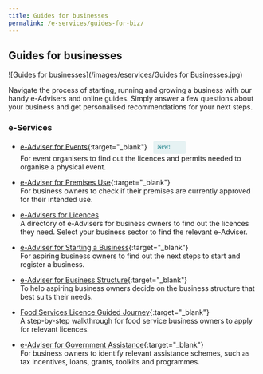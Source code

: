 ```yaml
---
title: Guides for businesses
permalink: /e-services/guides-for-biz/
---
```


## Guides for businesses

![Guides for businesses](/images/eservices/Guides for Businesses.jpg)

Navigate the process of starting, running and growing a business with our handy e-Advisers and online guides. Simply answer a few questions about your business and get personalised recommendations for your next steps.

### e-Services
- [e-Adviser for Events](https://eadviser.g2b.sg/events){:target="_blank"} <span style="background: #E6F2F3;
      border-radius: 3px;
      width: 49px;
      height: 22px;
      padding: 2px 8px;
      font-family: hknova-regular;
      font-size: 12px;
      line-height: 18px;
      color: #02737D;
      display: inline-block;
      vertical-align: middle;
      margin-left: 8px;">
  New!
  </span>
  <br>For event organisers to find out the licences and permits needed to organise a physical event.
- [e-Adviser for Premises Use](https://eadviser.gobusiness.gov.sg/premisesusecheck?src=eservices_guidesforbiz){:target="_blank"}
  <br>For business owners to check if their premises are currently approved for their intended use.
- [e-Advisers for Licences](/licences/find-licence-by-sector/)
  <br>A directory of e-Advisers for business owners to find out the licences they need. Select your business sector to find the relevant e-Adviser.
- [e-Adviser for Starting a Business](https://eadviser.gobusiness.gov.sg/startabusiness?src=eservices_guidesforbiz){:target="_blank"}
  <br>For aspiring business owners to find out the next steps to start and register a business.

- [e-Adviser for Business Structure](https://eadviser.gobusiness.gov.sg/businessstructure?src=eservices_guidesforbiz){:target="_blank"}
  <br>To help aspiring business owners decide on the business structure that best suits their needs.

- [Food Services Licence Guided Journey](https://foodservices.gobusiness.gov.sg/licences/foodservices?src=eservices_guidesforbiz){:target="_blank"}
  <br>A step-by-step walkthrough for food service business owners to apply for relevant licences.

- [e-Adviser for Government Assistance](https://eadviser.gobusiness.gov.sg/govassist/?src=eservices_guidesforbiz){:target="_blank"}
  <br>For business owners to identify relevant assistance schemes, such as tax incentives, loans, grants, toolkits and programmes.
